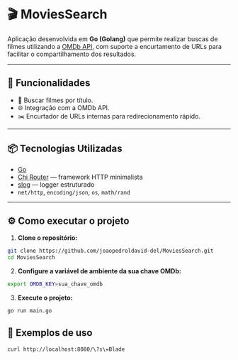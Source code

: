# 🎬 MoviesSearch

Aplicação desenvolvida em **Go (Golang)** que permite realizar buscas de filmes utilizando a [OMDb API](https://www.omdbapi.com/), com suporte a encurtamento de URLs para facilitar o compartilhamento dos resultados.

---

## 🚀 Funcionalidades

- 🔎 Buscar filmes por título.
- 🌐 Integração com a OMDb API.
- ✂️ Encurtador de URLs internas para redirecionamento rápido.

---

## 📦 Tecnologias Utilizadas

- [Go](https://golang.org/)
- [Chi Router](https://github.com/go-chi/chi) — framework HTTP minimalista
- [slog](https://pkg.go.dev/log/slog) — logger estruturado
- `net/http`, `encoding/json`, `os`, `math/rand`

---

## ⚙️ Como executar o projeto

1. **Clone o repositório:**

```bash
git clone https://github.com/joaopedroldavid-del/MoviesSearch.git
cd MoviesSearch
```
2. **Configure a variável de ambiente da sua chave OMDb:**
```bash
export OMDB_KEY=sua_chave_omdb
```
3. **Execute o projeto:**
```bash
go run main.go
```

## 🧪 Exemplos de uso

```bash
curl http://localhost:8080/\?s\=Blade
```